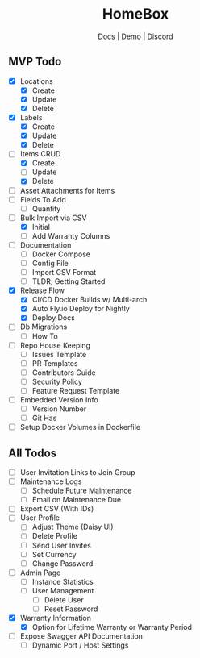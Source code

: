 <h1 align="center"> HomeBox </h1>
<p align="center" style="width: 100%">
  <a href="https://hay-kot.github.io/homebox/">Docs</a>
  |
  <a href="https://homebox.fly.dev">Demo</a>
  |
  <a href="https://discord.gg/tuncmNrE4z">Discord</a>
</p>


## MVP Todo

- [x] Locations
  - [x] Create
  - [x] Update
  - [x] Delete
- [x] Labels
  - [x] Create
  - [x] Update
  - [x] Delete
- [ ] Items CRUD
  - [x] Create
  - [ ] Update
  - [x] Delete
- [ ] Asset Attachments for Items
- [ ] Fields To Add
  - [ ] Quantity
- [ ] Bulk Import via CSV
  - [x] Initial
  - [ ] Add Warranty Columns
- [ ] Documentation
  - [ ] Docker Compose
  - [ ] Config File
  - [ ] Import CSV Format
  - [ ] TLDR; Getting Started
- [x] Release Flow
  - [x] CI/CD Docker Builds w/ Multi-arch
  - [x] Auto Fly.io Deploy for Nightly
  - [x] Deploy Docs
- [ ] Db Migrations
  - [ ] How To
- [ ] Repo House Keeping
  - [ ] Issues Template
  - [ ] PR Templates
  - [ ] Contributors Guide
  - [ ] Security Policy
  - [ ] Feature Request Template
- [ ] Embedded Version Info
  - [ ] Version Number
  - [ ] Git Has
- [ ] Setup Docker Volumes in Dockerfile
## All Todos

- [ ] User Invitation Links to Join Group
- [ ] Maintenance Logs
  - [ ] Schedule Future Maintenance
  - [ ] Email on Maintenance Due
- [ ] Export CSV (With IDs)
- [ ] User Profile
  - [ ] Adjust Theme (Daisy UI)
  - [ ] Delete Profile
  - [ ] Send User Invites
  - [ ] Set Currency
  - [ ] Change Password
- [ ] Admin Page
  - [ ] Instance Statistics
  - [ ] User Management
    - [ ] Delete User
    - [ ] Reset Password
- [x] Warranty Information
  - [x] Option for Lifetime Warranty or Warranty Period
- [ ] Expose Swagger API Documentation
  - [ ] Dynamic Port / Host Settings